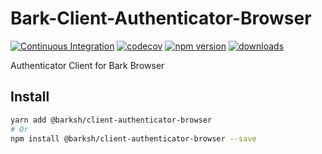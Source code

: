 # Bark-Client-Authenticator-Browser

[![Continuous Integration](https://github.com/SudoSH/Bark-Client-Authenticator-Browser/actions/workflows/ci.yml/badge.svg)](https://github.com/SudoSH/Bark-Client-Authenticator-Browser/actions/workflows/ci.yml)
[![codecov](https://codecov.io/gh/SudoSH/Bark-Client-Authenticator-Browser/branch/master/graph/badge.svg)](https://codecov.io/gh/SudoSH/Bark-Client-Authenticator-Browser)
[![npm version](https://badge.fury.io/js/%40barksh%2Fclient-authenticator-browser.svg)](https://www.npmjs.com/package/@barksh/client-authenticator-browser)
[![downloads](https://img.shields.io/npm/dm/@barksh/client-authenticator-browser.svg)](https://www.npmjs.com/package/@barksh/client-authenticator-browser)

Authenticator Client for Bark Browser

## Install

```sh
yarn add @barksh/client-authenticator-browser
# Or
npm install @barksh/client-authenticator-browser --save
```
